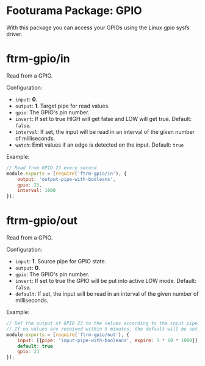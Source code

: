 # Footurama Package: GPIO

With this package you can access your GPIOs using the Linux gpio sysfs driver.

# ftrm-gpio/in

Read from a GPIO.

Configuration:

 * ```input```: **0**.
 * ```output```: **1**. Target pipe for read values.
 * ```gpio```: The GPIO's pin number.
 * ```invert```: If set to true HIGH will get false and LOW will get true. Default: ```false```.
 * ```interval```: If set, the input will be read in an interval of the given number of milliseconds.
 * ```watch```: Emit values if an edge is detected on the input. Default: ```true```

Example:

```js
// Read from GPIO 23 every second
module.exports = [require('ftrm-gpio/in'), {
	output: 'output-pipe-with-booleans',
	gpio: 23,
	interval: 1000
}];
```

# ftrm-gpio/out

Read from a GPIO.

Configuration:

 * ```input```: **1**. Source pipe for GPIO state.
 * ```output```: **0**.
 * ```gpio```: The GPIO's pin number.
 * ```invert```: If set to true the GPIO will be put into active LOW mode. Default: ```false```.
 * ```default```: If set, the input will be read in an interval of the given number of milliseconds.

Example:

```js
// Set the output of GPIO 23 to the values according to the input pipe.
// If no values are received within 5 minutes, the default will be set.
module.exports = [require('ftrm-gpio/out'), {
	input: [{pipe: 'input-pipe-with-booleans', expire: 5 * 60 * 1000}],
	default: true
	gpio: 23
}];
```
